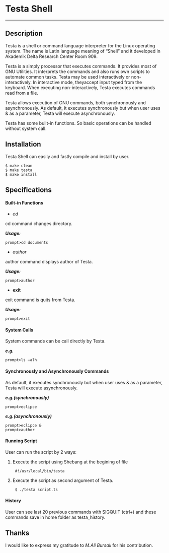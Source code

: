 # **Testa Shell**

---

Description
---

Testa is a shell or command language interpreter for the Linux operating
system. The name is Latin language meaning of “Shell” and it developed in Akademik
Delta Research Center Room 909.

Testa is a simply processor that executes commands. It provides most of GNU Utilities. It interprets the commands and also runs own scripts to automate common tasks. Testa may be used interactively or non-interactively. In interactive mode, theyaccept input typed from the keyboard. When executing non-interactively, Testa
executes commands read from a file.

Testa allows execution of GNU commands, both synchronously and asynchronously. As default, it executes synchronously but when user uses & as a parameter, Testa will execute asynchronously.

Testa has some built-in functions. So basic operations can be handled without
system call.


Installation
---
Testa Shell can easily and fastly compile and install by user.

    $ make clean
    $ make testa
    $ make install

Specifications
---
#### **Built-in Functions**

* *cd*

cd command changes directory.

***Usage:***

	prompt>cd documents
    
* *author*

author command displays author of Testa.

***Usage:*** 

	prompt>author
    
* **exit**

exit command is quits from Testa.

***Usage:*** 

	prompt>exit
    
#### **System Calls**

System commands can be call directly by Testa.

***e.g.*** 

	prompt>ls –alh

#### **Synchronously and Asynchronously Commands**

As default, it executes synchronously but when user uses & as a parameter,
Testa will execute asynchronously.

***e.g.(synchronously)*** 

	prompt>eclipce

***e.g.(asynchronously)*** 

	prompt>eclipce &
	prompt>author

#### **Running Script**

User can run the script by 2 ways:

1. Execute the script using Shebang at the begining of file

		#!/usr/local/bin/testa

2. Execute the script as second argument of Testa.
		
        $ ./testa script.ts

#### **History**

User can see last 20 previous commands with SIGQUIT (ctrl+\) and these
commands save in home folder as testa_history.


Thanks
---
I would like to express my gratitude to *M.Ali Bursalı* for his contribution.
